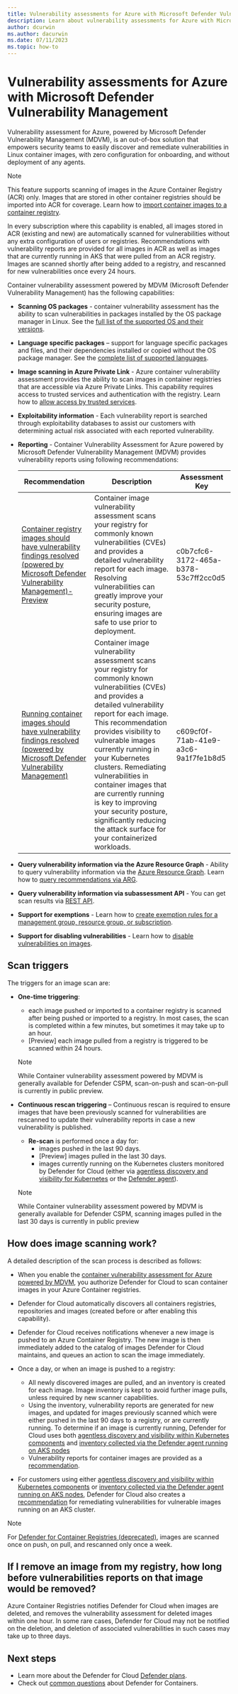 ```yaml
---
title: Vulnerability assessments for Azure with Microsoft Defender Vulnerability Management
description: Learn about vulnerability assessments for Azure with Microsoft Defender Vulnerability Management.
author: dcurwin
ms.author: dacurwin
ms.date: 07/11/2023
ms.topic: how-to
---
```


# Vulnerability assessments for Azure with Microsoft Defender Vulnerability Management

Vulnerability assessment for Azure, powered by Microsoft Defender Vulnerability Management (MDVM), is an out-of-box solution that empowers security teams to easily discover and remediate vulnerabilities in Linux container images, with zero configuration for onboarding, and without deployment of any agents.

> [!NOTE]
> This feature supports scanning of images in the Azure Container Registry (ACR) only. Images that are stored in other container registries should be imported into ACR for coverage. Learn how to [import container images to a container registry](/azure/container-registry/container-registry-import-images).

In every subscription where this capability is enabled, all images stored in ACR (existing and new) are automatically scanned for vulnerabilities without any extra configuration of users or registries. Recommendations with vulnerability reports are provided for all images in ACR as well as images that are currently running in AKS that were pulled from an ACR registry. Images are scanned shortly after being added to a registry, and rescanned for new vulnerabilities once every 24 hours.

Container vulnerability assessment powered by MDVM (Microsoft Defender Vulnerability Management) has the following capabilities:  

- **Scanning OS packages** - container vulnerability assessment has the ability to scan vulnerabilities in packages installed by the OS package manager in Linux. See the [full list of the supported OS and their versions](support-matrix-defender-for-containers.md#registries-and-images-for-azure---powered-by-mdvm).
- **Language specific packages** – support for language specific packages and files, and their dependencies installed or copied without the OS package manager. See the [complete list of supported languages](support-matrix-defender-for-containers.md#registries-and-images-for-azure---powered-by-mdvm).  
- **Image scanning in Azure Private Link** - Azure container vulnerability assessment provides the ability to scan images in container registries that are accessible via Azure Private Links. This capability requires access to trusted services and authentication with the registry. Learn how to [allow access by trusted services](/azure/container-registry/allow-access-trusted-services).
- **Exploitability information** - Each vulnerability report is searched through exploitability databases to assist our customers with determining actual risk associated with each reported vulnerability.  
- **Reporting** - Container Vulnerability Assessment for Azure powered by Microsoft Defender Vulnerability Management (MDVM) provides vulnerability reports using following recommendations:

    | Recommendation | Description | Assessment Key
    |--|--|--|
    | [Container registry images should have vulnerability findings resolved (powered by Microsoft Defender Vulnerability Management)-Preview](https://ms.portal.azure.com/#view/Microsoft_Azure_Security_CloudNativeCompute/PhoenixContainerRegistryRecommendationDetailsBlade/assessmentKey/c0b7cfc6-3172-465a-b378-53c7ff2cc0d5) | Container image vulnerability assessment scans your registry for commonly known vulnerabilities (CVEs) and provides a detailed vulnerability report for each image. Resolving vulnerabilities can greatly improve your security posture, ensuring images are safe to use prior to deployment. | c0b7cfc6-3172-465a-b378-53c7ff2cc0d5 |
    | [Running container images should have vulnerability findings resolved (powered by Microsoft Defender Vulnerability Management)](https://ms.portal.azure.com/#view/Microsoft_Azure_Security_CloudNativeCompute/ContainersRuntimeRecommendationDetailsBlade/assessmentKey/c609cf0f-71ab-41e9-a3c6-9a1f7fe1b8d5)  | Container image vulnerability assessment scans your registry for commonly known vulnerabilities (CVEs) and provides a detailed vulnerability report for each image. This recommendation provides visibility to vulnerable images currently running in your Kubernetes clusters. Remediating vulnerabilities in container images that are currently running is key to improving your security posture, significantly reducing the attack surface for your containerized workloads. | c609cf0f-71ab-41e9-a3c6-9a1f7fe1b8d5 |

- **Query vulnerability information via the Azure Resource Graph** - Ability to query vulnerability information via the [Azure Resource Graph](/azure/governance/resource-graph/overview#how-resource-graph-complements-azure-resource-manager). Learn how to [query recommendations via ARG](review-security-recommendations.md#review-recommendation-data-in-azure-resource-graph-arg).
- **Query vulnerability information via subassessment API** - You can get scan results via [REST API](subassessment-rest-api.md).
- **Support for exemptions** - Learn how to  [create exemption rules for a management group, resource group, or subscription](disable-vulnerability-findings-containers.md).
- **Support for disabling vulnerabilities** - Learn how to [disable vulnerabilities on images](disable-vulnerability-findings-containers.md).

## Scan triggers

The triggers for an image scan are:

- **One-time triggering**:
  - each image pushed or imported to a container registry is scanned after being pushed or imported to a registry. In most cases, the scan is completed within a few minutes, but sometimes it may take up to an hour.
  - [Preview] each image pulled from a registry is triggered to be scanned within 24 hours.

  > [!NOTE]
  > While Container vulnerability assessment powered by MDVM is generally available for Defender CSPM, scan-on-push and scan-on-pull is currently in public preview.

- **Continuous rescan triggering** – Continuous rescan is required to ensure images that have been previously scanned for vulnerabilities are rescanned to update their vulnerability reports in case a new vulnerability is published.
  - **Re-scan** is performed once a day for:  
    - images pushed in the last 90 days.
    - [Preview] images pulled in the last 30 days.
    - images currently running on the Kubernetes clusters monitored by Defender for Cloud (either via [agentless discovery and visibility for Kubernetes](how-to-enable-agentless-containers.md) or the [Defender agent](tutorial-enable-containers-azure.md#deploy-the-defender-agent-in-azure)).

  > [!NOTE]
  > While Container vulnerability assessment powered by MDVM is generally available for Defender CSPM, scanning images pulled in the last 30 days is currently in public preview
  
## How does image scanning work?

A detailed description of the scan process is described as follows:

- When you enable the [container vulnerability assessment for Azure powered by MDVM](enable-vulnerability-assessment.md), you authorize Defender for Cloud to scan container images in your Azure Container registries.
- Defender for Cloud automatically discovers all containers registries, repositories and images (created before or after enabling this capability).
- Defender for Cloud receives notifications whenever a new image is pushed to an Azure Container Registry. The new image is then immediately added to the catalog of images Defender for Cloud maintains, and queues an action to scan the image immediately.
- Once a day, or when an image is pushed to a registry:

  - All newly discovered images are pulled, and an inventory is created for each image. Image inventory is kept to avoid further image pulls, unless required by new scanner capabilities.​
  - Using the inventory, vulnerability reports are generated for new images, and updated for images previously scanned which were either pushed in the last 90 days to a registry, or are currently running. To determine if an image is currently running, Defender for Cloud uses both [agentless discovery and visibility within Kubernetes components](/azure/defender-for-cloud/concept-agentless-containers) and [inventory collected via the Defender agent running on AKS nodes](defender-for-containers-enable.md#deploy-the-defender-agent)
  - Vulnerability reports for container images are provided as a [recommendation](https://ms.portal.azure.com/#view/Microsoft_Azure_Security_CloudNativeCompute/PhoenixContainerRegistryRecommendationDetailsBlade/assessmentKey/c0b7cfc6-3172-465a-b378-53c7ff2cc0d5).
- For customers using either [agentless discovery and visibility within Kubernetes components](concept-agentless-containers.md) or [inventory collected via the Defender agent running on AKS nodes](defender-for-containers-enable.md#deploy-the-defender-agent), Defender for Cloud also creates a [recommendation](https://ms.portal.azure.com/#view/Microsoft_Azure_Security_CloudNativeCompute/ContainersRuntimeRecommendationDetailsBlade/assessmentKey/c609cf0f-71ab-41e9-a3c6-9a1f7fe1b8d5) for remediating vulnerabilities for vulnerable images running on an AKS cluster.

> [!NOTE]
> For [Defender for Container Registries (deprecated)](defender-for-container-registries-introduction.md), images are scanned once on push, on pull, and rescanned only once a week.

## If I remove an image from my registry, how long before vulnerabilities reports on that image would be removed?

Azure Container Registries notifies Defender for Cloud when images are deleted, and removes the vulnerability assessment for deleted images within one hour. In some rare cases, Defender for Cloud may not be notified on the deletion, and deletion of associated vulnerabilities in such cases may take up to three days.

## Next steps

- Learn more about the Defender for Cloud [Defender plans](defender-for-cloud-introduction.md#protect-cloud-workloads).
- Check out [common questions](faq-defender-for-containers.yml) about Defender for Containers.
